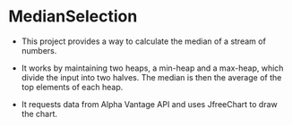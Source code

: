 # MedianSelection

- This project provides a way to calculate the median of a stream of numbers. 

- It works by maintaining two heaps, a min-heap and a max-heap, which divide the input into two halves. 
The median is then the average of the top elements of each heap.

- It requests data from Alpha Vantage API and uses JfreeChart to draw the chart.




